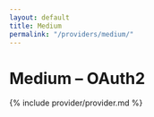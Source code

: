 ```yaml
---
layout: default
title: Medium
permalink: "/providers/medium/"
---
```

# Medium – OAuth2

{% include provider/provider.md %}
